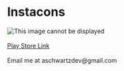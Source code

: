 # Instacons
<img src="https://raw.githubusercontent.com/werdna3232/Insta_Git_Page/master/Github-Banner.png" alt="This image cannot be displayed">
</br>
</br>
<a href="https://play.google.com/store/apps/details?id=com.aschwartz.instacons">Play Store Link</a>
</br>
</br>
Email me at aschwartzdev@gmail.com
